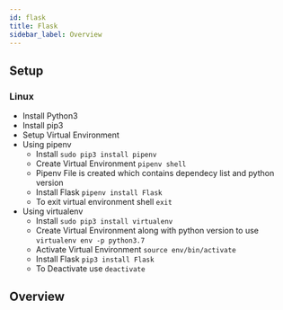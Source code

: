 ```yaml
---
id: flask
title: Flask
sidebar_label: Overview
---
```


## Setup

### Linux

- Install Python3
- Install pip3
- Setup Virtual Environment
- Using pipenv
  - Install ```sudo pip3 install pipenv```
  - Create Virtual Environment ```pipenv shell```
  - Pipenv File is created which contains dependecy list and python version
  - Install Flask ```pipenv install Flask```
  - To exit virtual environment shell ```exit```
- Using virtualenv
  - Install ```sudo pip3 install virtualenv```
  - Create Virtual Environment along with python version to use ```virtualenv env -p python3.7```
  - Activate Virtual Environment ```source env/bin/activate```
  - Install Flask ```pip3 install Flask```
  - To Deactivate use ```deactivate```

## Overview